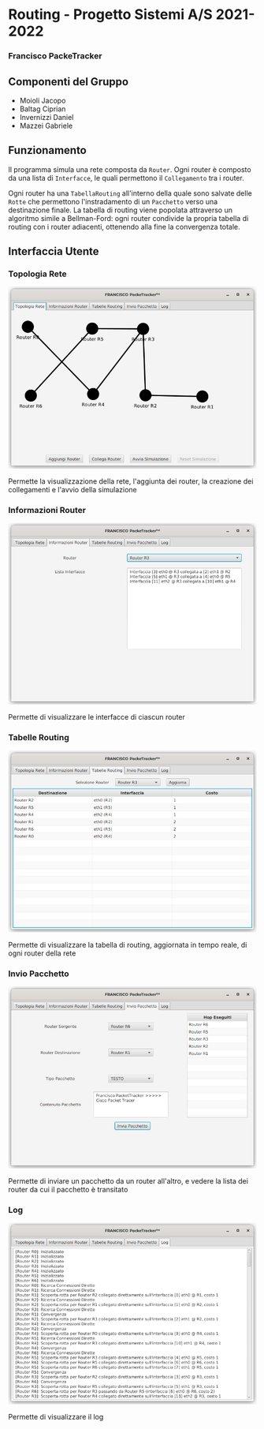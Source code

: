 # Routing - Progetto Sistemi A/S 2021-2022
### Francisco PackeTracker

## Componenti del Gruppo
- Moioli Jacopo
- Baltag Ciprian
- Invernizzi Daniel
- Mazzei Gabriele

## Funzionamento
Il programma simula una rete composta da `Router`.
Ogni router è composto da una lista di `Interfacce`, le quali permettono il `Collegamento` tra i router.

Ogni router ha una `TabellaRouting` all'interno della quale sono salvate delle `Rotte` che permettono l'instradamento di un `Pacchetto` verso una destinazione finale.
La tabella di routing viene popolata attraverso un algoritmo simile a Bellman-Ford: ogni router condivide la propria tabella di routing con i router adiacenti, ottenendo alla fine la convergenza totale.

## Interfaccia Utente
### Topologia Rete
![](topologiaRete.png)

Permette la visualizzazione della rete, l'aggiunta dei router, la creazione dei collegamenti e l'avvio della simulazione
### Informazioni Router
![](informazioniRouter.png)

Permette di visualizzare le interfacce di ciascun router
### Tabelle Routing
![](tabellaRouting.png)

Permette di visualizzare la tabella di routing, aggiornata in tempo reale, di ogni router della rete
### Invio Pacchetto
![](invioPacchetto.png)

Permette di inviare un pacchetto da un router all'altro, e vedere la lista dei router da cui il pacchetto è transitato
### Log
![](log.png)

Permette di visualizzare il log